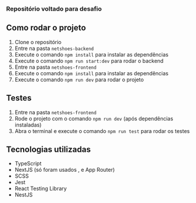 ### Repositório voltado para desafio

## Como rodar o projeto

1. Clone o repositório
2. Entre na pasta `netshoes-backend`
3. Execute o comando `npm install` para instalar as dependências
4. Execute o comando `npm run start:dev` para rodar o backend
5. Entre na pasta `netshoes-frontend`
6. Execute o comando `npm install` para instalar as dependências
7. Execute o comando `npm run dev` para rodar o projeto

## Testes

1. Entre na pasta `netshoes-frontend`
2. Rode o projeto com o comando `npm run dev` (após dependências instaladas)
3. Abra o terminal e execute o comando `npm run test` para rodar os testes

## Tecnologias utilizadas

- TypeScript
- NextJS (só foram usados <Image>, <Link> e App Router)
- SCSS
- Jest
- React Testing Library
- NestJS
